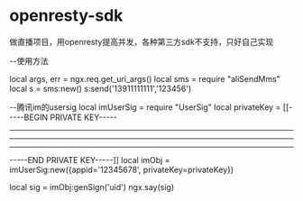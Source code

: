 # openresty-sdk
做直播项目，用openresty提高并发，各种第三方sdk不支持，只好自己实现



--使用方法

local args, err = ngx.req.get_uri_args()
local sms = require "aliSendMms"
local s = sms:new()
s:send('13911111111','123456')



--腾讯im的usersig
local imUserSig = require "UserSig"
local privateKey = [[-----BEGIN PRIVATE KEY-----
************************************************
************************************************
************************************************
-----END PRIVATE KEY-----]]
local imObj = imUserSig:new({appid='12345678', privateKey=privateKey})

local sig = imObj:genSign('uid')
ngx.say(sig)
